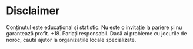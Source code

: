 # Disclaimer
Conținutul este educațional și statistic. Nu este o invitație la pariere și nu garantează profit. +18.
Pariați responsabil. Dacă ai probleme cu jocurile de noroc, caută ajutor la organizațiile locale specializate.
